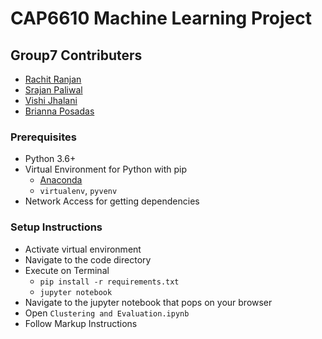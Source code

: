 # CAP6610 Machine Learning Project

## Group7 Contributers
 - <a href="https://github.com/rachit-ranjan16">Rachit Ranjan</a>
 - <a href="https://github.com/srajanpaliwal">Srajan Paliwal</a>
 - <a href="https://github.com/vishij">Vishi Jhalani</a>
 - <a href="https://github.com/bposadas">Brianna Posadas</a>

### Prerequisites
 - Python 3.6+
 - Virtual Environment for Python with pip
   - <a href="https://conda.io/docs/user-guide/install/download.html">Anaconda</a>
   - `virtualenv`, `pyvenv`
 - Network Access for getting dependencies

### Setup Instructions
 - Activate virtual environment
 - Navigate to the code directory
 - Execute on Terminal
   - `pip install -r requirements.txt`
   - `jupyter notebook`
 - Navigate to the jupyter notebook that pops on your browser
 - Open `Clustering and Evaluation.ipynb`
 - Follow Markup Instructions
